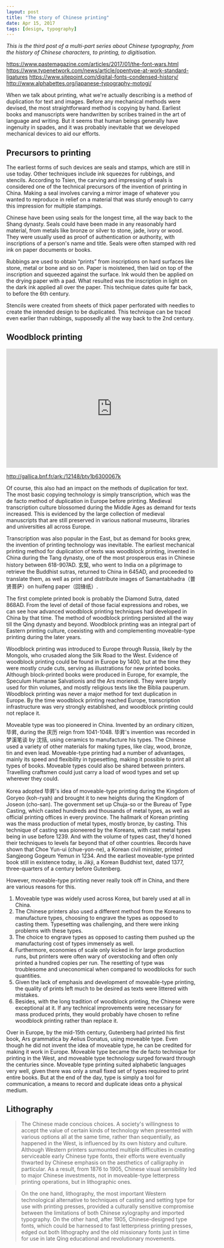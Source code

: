 ```yaml
---
layout: post
title: "The story of Chinese printing"
date: Apr 15, 2017
tags: [design, typography]
---
```

*This is the third post of a multi-part series about Chinese typography, from the history of Chinese characters, to printing, to digitisation.*

https://www.pastemagazine.com/articles/2017/01/the-font-wars.html
https://www.typenetwork.com/news/article/opentype-at-work-standard-ligatures
https://www.sitepoint.com/digital-fonts-condensed-history/
http://www.alphabettes.org/japanese-typography-motogi/

When we talk about printing, what we're actually describing is a method of duplication for text and images. Before any mechanical methods were devised, the most straightforward method is copying by hand. Earliest books and manuscripts were handwritten by scribes trained in the art of language and writing. But it seems that human beings generally have ingenuity in spades, and it was probably inevitable that we developed mechanical devices to aid our efforts.

## Precursors to printing

The earliest forms of such devices are seals and stamps, which are still in use today. Other techniques include ink squeezes for rubbings, and stencils. 
According to Tsien, the carving and impressing of seals is considered one of the technical precursors of the invention of printing in China. Making a seal involves carving a mirror image of whatever you wanted to reproduce in relief on a material that was sturdy enough to carry this impression for multiple stampings.

Chinese have been using seals for the longest time, all the way back to the Shang dynasty. Seals could have been made in any reasonably hard material, from metals like bronze or silver to stone, jade, ivory or wood. They were usually used as proof of authentication or authority, with inscriptions of a person's name and title. Seals were often stamped with red ink on paper documents or books.

Rubbings are used to obtain “prints” from inscriptions on hard surfaces like stone, metal or bone and so on. Paper is moistened, then laid on top of the inscription and squeezed against the surface. Ink would then be applied on the drying paper with a pad. What resulted was the inscription in light on the dark ink applied all over the paper. This technique dates quite far back, to before the 6th century.

Stencils were created from sheets of thick paper perforated with needles to create the intended design to be duplicated. This technique can be traced even earlier than rubbings, supposedly all the way back to the 2nd century.

## Woodblock printing

<iframe width="560" height="315" src="https://www.youtube.com/embed/Gjs5VfyZmoA" frameborder="0" allowfullscreen></iframe>

http://gallica.bnf.fr/ark:/12148/btv1b6300067k


Of course, this also had an impact on the methods of duplication for text. The most basic copying technology is simply transcription, which was the de facto method of duplication in Europe before printing. Medieval transcription culture blossomed during the Middle Ages as demand for texts increased. This is evidenced by the large collection of medieval manuscripts that are still preserved in various national museums, libraries and universities all across Europe.

Transcription was also popular in the East, but as demand for books grew, the invention of printing technology was inevitable. The earliest mechanical printing method for duplication of texts was woodblock printing, invented in China during the Tang dynasty, one of the most prosperous eras in Chinese history between 618-907AD. 玄奘, who went to India on a pilgrimage to retrieve the Buddhist sutras, returned to China in 645AD, and proceeded to translate them, as well as print and distribute images of Samantabhadra（普贤菩萨）on huifeng paper（回锋纸）.

The first complete printed book is probably the Diamond Sutra, dated 868AD. From the level of detail of those facial expressions and robes, we can see how advanced woodblock printing techniques had developed in China by that time. The method of woodblock printing persisted all the way till the Qing dynasty and beyond. Woodblock printing was an integral part of Eastern printing culture, coexisting with and complementing moveable-type printing during the later years.

Woodblock printing was introduced to Europe through Russia, likely by the Mongols, who crusaded along the Silk Road to the West. Evidence of woodblock printing could be found in Europe by 1400, but at the time they were mostly crude cuts, serving as illustrations for new printed books. Although block-printed books were produced in Europe, for example, the Speculum Humanae Salvationis and the Ars moriendi. They were largely used for thin volumes, and mostly religious texts like the Biblia pauperum. Woodblock printing was never a major method for text duplication in Europe. By the time woodblock printing reached Europe, transcription infrastructure was very strongly established, and woodblock printing could not replace it.

Moveable type was too pioneered in China. Invented by an ordinary citizen, 毕昇, during the 庆历 reign from 1041-1048. 毕昇's invention was recorded in 梦溪笔谈 by 沈括, using ceramics to manufacture his types. The Chinese used a variety of other materials for making types, like clay, wood, bronze, tin and even lead. Moveable-type printing had a number of advantages, mainly its speed and flexibility in typesetting, making it possible to print all types of books. Moveable types could also be shared between printers. Travelling craftsmen could just carry a load of wood types and set up wherever they could.

Korea adopted 毕昇's idea of moveable-type printing during the Kingdom of Goryeo (koh-ryah) and brought it to new heights during the Kingdom of Joseon (cho-san). The government set up Chuja-so or the Bureau of Type Casting, which casted hundreds and thousands of metal types, as well as official printing offices in every province. The hallmark of Korean printing was the mass production of metal types, mostly bronze, by casting. This technique of casting was pioneered by the Koreans, with cast metal types being in use before 1239. And with the volume of types cast, they'd honed their techniques to levels far beyond that of other countries. Records have shown that Choe Yun-ui (chue-yon-ne), a Korean civil minister, printed Sangjeong Gogeum Yemun in 1234. And the earliest moveable-type printed book still in existence today, is Jikji, a Korean Buddhist text, dated 1377, three-quarters of a century before Gutenberg.

However, moveable-type printing never really took off in China, and there are various reasons for this. 
1. Moveable type was widely used across Korea, but barely used at all in China. 
2. The Chinese printers also used a different method from the Koreans to manufacture types, choosing to engrave the types as opposed to casting them. Typesetting was challenging, and there were inking problems with these types. 
3. The choice to engrave types as opposed to casting them pushed up the manufacturing cost of types immensely as well. 
4. Furthermore, economies of scale only kicked in for large production runs, but printers were often wary of overstocking and often only printed a hundred copies per run. The resetting of type was troublesome and uneconomical when compared to woodblocks for such quantities. 
5. Given the lack of emphasis and development of moveable-type printing, the quality of prints left much to be desired as texts were littered with mistakes. 
6. Besides, with the long tradition of woodblock printing, the Chinese were exceptional at it. If any technical improvements were necessary for mass produced prints, they would probably have chosen to refine woodblock printing rather than replace it.

Over in Europe, by the mid-15th century, Gutenberg had printed his first book, Ars grammatica by Aelius Donatus, using moveable type. Even though he did not invent the idea of moveable type, he can be credited for making it work in Europe. Moveable type became the de facto technique for printing in the West, and moveable type technology surged forward through the centuries since. Moveable type printing suited alphabetic languages very well, given there was only a small fixed set of types required to print entire books. But at the end of the day, type is simply a tool for communication, a means to record and duplicate ideas onto a physical medium.


## Lithography

>The Chinese made concious choices. A society's willingness to accept the value of certain kinds of technology when presented with various options all at the same time, rather than sequentially, as happened in the West, is influenced by its own history and culture. Although Western printers surmounted multiple difficulties in creating serviceable early Chinese type fonts, their efforts were eventually thwarted by Chinese emphasis on the aesthetics of calligraphy in particular. As a result, from 1876 to 1905, Chinese visual sensibility led to major Chinese investments, not in moveable-type letterpress printing operations, but in lithographic ones.

> On the one hand, lithography, the most important Western technological alternative to techniques of casting and setting type for use with printing presses, provided a culturally sensitive compromise between the limitations of both Chinese xylography and imported typography. On the other hand, after 1905, Chinese-designed type fonts, which could be harnessed to fast letterpriess printing presses, edged out both lithography and the old missionary fonts just in time for use in late Qing educational and revolutionary movements.
